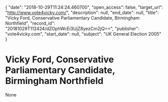 {
  "date": "2018-10-29T11:24:24.460700", 
  "open_access": false, 
  "target_url": "http://www.vote4vicky.com/", 
  "description": null, 
  "end_date": null, 
  "title": "Vicky Ford, Conservative Parliamentary Candidate, Birmingham Northfield", 
  "record_id": "20181029T112424/dZOphWcEi3UjZ8yezCm2jQ==", 
  "publisher": "vote4vicky.com", 
  "start_date": null, 
  "subject": "UK General Election 2005"
}

# Vicky Ford, Conservative Parliamentary Candidate, Birmingham Northfield

None